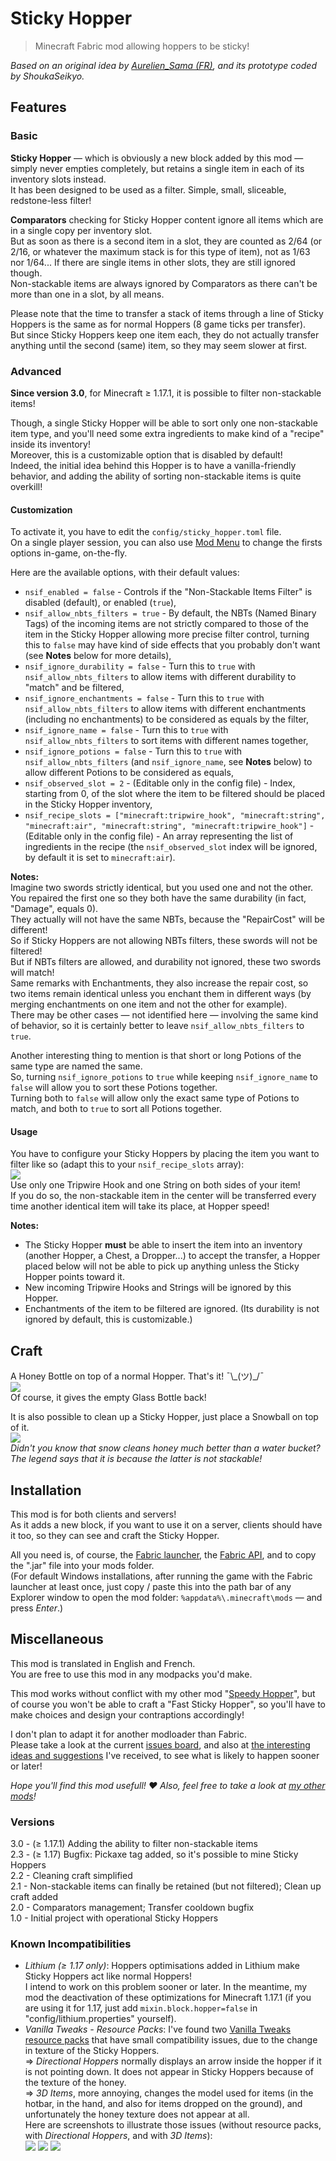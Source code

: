 # Sticky Hopper

> Minecraft Fabric mod allowing hoppers to be sticky!

*Based on an original idea by [Aurelien_Sama (FR)](https://www.youtube.com/watch?v=3dE8PJsWcLo&ab_channel=Aurelien_SamaAurelien_Sama), and its prototype coded by ShoukaSeikyo.*


## Features

### Basic

**Sticky Hopper** — which is obviously a new block added by this mod — simply never empties completely, but retains a single item in each of its inventory slots instead.  
It has been designed to be used as a filter. Simple, small, sliceable, redstone-less filter!

**Comparators** checking for Sticky Hopper content ignore all items which are in a single copy per inventory slot.  
But as soon as there is a second item in a slot, they are counted as 2/64 (or 2/16, or whatever the maximum stack is for this type of item), not as 1/63 nor 1/64...
If there are single items in other slots, they are still ignored though.  
Non-stackable items are always ignored by Comparators as there can't be more than one in a slot, by all means.

Please note that the time to transfer a stack of items through a line of Sticky Hoppers is the same as for normal Hoppers (8 game ticks per transfer).  
But since Sticky Hoppers keep one item each, they do not actually transfer anything until the second (same) item, so they may seem slower at first.


### Advanced

**Since version 3.0**, for Minecraft ≥ 1.17.1, it is possible to filter non-stackable items!

Though, a single Sticky Hopper will be able to sort only one non-stackable item type, and you'll need some extra ingredients to make kind of a "recipe" inside its inventory!  
Moreover, this is a customizable option that is disabled by default!  
Indeed, the initial idea behind this Hopper is to have a vanilla-friendly behavior, and adding the ability of sorting non-stackable items is quite overkill!


#### Customization

To activate it, you have to edit the `config/sticky_hopper.toml` file.  
On a single player session, you can also use [Mod Menu](https://www.curseforge.com/minecraft/mc-mods/modmenu) to change the firsts options in-game, on-the-fly.

Here are the available options, with their default values:
- `nsif_enabled = false` - Controls if the "Non-Stackable Items Filter" is disabled (default), or enabled (`true`),
- `nsif_allow_nbts_filters = true` - By default, the NBTs (Named Binary Tags) of the incoming items are not strictly compared to those of the item in the Sticky Hopper allowing more precise filter control, turning this to `false` may have kind of side effects that you probably don't want (see **Notes** below for more details),
- `nsif_ignore_durability = false` - Turn this to `true` with `nsif_allow_nbts_filters` to allow items with different durability to "match" and be filtered,
- `nsif_ignore_enchantments = false` - Turn this to `true` with `nsif_allow_nbts_filters` to allow items with different enchantments (including no enchantments) to be considered as equals by the filter,
- `nsif_ignore_name = false` - Turn this to `true` with `nsif_allow_nbts_filters` to sort items with different names together,
- `nsif_ignore_potions = false` - Turn this to `true` with `nsif_allow_nbts_filters` (and `nsif_ignore_name`, see **Notes** below) to allow different Potions to be considered as equals,
- `nsif_observed_slot = 2` - (Editable only in the config file) - Index, starting from 0, of the slot where the item to be filtered should be placed in the Sticky Hopper inventory,
- `nsif_recipe_slots = ["minecraft:tripwire_hook", "minecraft:string", "minecraft:air", "minecraft:string", "minecraft:tripwire_hook"]` - (Editable only in the config file) - An array representing the list of ingredients in the recipe (the `nsif_observed_slot` index will be ignored, by default it is set to `minecraft:air`).

**Notes:**  
Imagine two swords strictly identical, but you used one and not the other.  
You repaired the first one so they both have the same durability (in fact, "Damage", equals 0).  
They actually will not have the same NBTs, because the "RepairCost" will be different!  
So if Sticky Hoppers are not allowing NBTs filters, these swords will not be filtered!  
But if NBTs filters are allowed, and durability not ignored, these two swords will match!  
Same remarks with Enchantments, they also increase the repair cost, so two items remain identical unless you enchant them in different ways (by merging enchantments on one item and not the other for example).  
There may be other cases — not identified here — involving the same kind of behavior, so it is certainly better to leave `nsif_allow_nbts_filters` to `true`.

Another interesting thing to mention is that short or long Potions of the same type are named the same.  
So, turning `nsif_ignore_potions` to `true` while keeping `nsif_ignore_name` to `false` will allow you to sort these Potions together.  
Turning both to `false` will allow only the exact same type of Potions to match, and both to `true` to sort all Potions together.


#### Usage

You have to configure your Sticky Hoppers by placing the item you want to filter like so (adapt this to your `nsif_recipe_slots` array):  
![](https://media.forgecdn.net/attachments/402/360/non-stackable_items_filter_recipe.png)  
Use only one Tripwire Hook and one String on both sides of your item!  
If you do so, the non-stackable item in the center will be transferred every time another identical item will take its place, at Hopper speed!

**Notes:**
- The Sticky Hopper **must** be able to insert the item into an inventory (another Hopper, a Chest, a Dropper...) to accept the transfer, a Hopper placed below will not be able to pick up anything unless the Sticky Hopper points toward it.
- New incoming Tripwire Hooks and Strings will be ignored by this Hopper.
- Enchantments of the item to be filtered are ignored. (Its durability is not ignored by default, this is customizable.)


## Craft

A Honey Bottle on top of a normal Hopper. That's it! ¯\\\_(ツ)\_/¯  
![](https://media.forgecdn.net/attachments/373/562/sticky_hopper_craft.png)  
Of course, it gives the empty Glass Bottle back!

It is also possible to clean up a Sticky Hopper, just place a Snowball on top of it.  
![](https://media.forgecdn.net/attachments/374/102/hopper_craft.png)  
*Didn't you know that snow cleans honey much better than a water bucket? The legend says that it is because the latter is not stackable!*


## Installation

This mod is for both clients and servers!  
As it adds a new block, if you want to use it on a server, clients should have it too, so they can see and craft the Sticky Hopper.

All you need is, of course, the [Fabric launcher](https://fabricmc.net/use/), the [Fabric API](https://www.curseforge.com/minecraft/mc-mods/fabric-api), and to copy the ".jar" file into your mods folder.  
(For default Windows installations, after running the game with the Fabric launcher at least once, just copy / paste this into the path bar of any Explorer window to open the mod folder: `%appdata%\.minecraft\mods` — and press *Enter*.)


## Miscellaneous

This mod is translated in English and French.  
You are free to use this mod in any modpacks you'd make.

This mod works without conflict with my other mod "[Speedy Hopper](https://www.curseforge.com/minecraft/mc-mods/speedy-hopper)", but of course you won't be able to craft a "Fast Sticky Hopper", so you'll have to make choices and design your contraptions accordingly!

I don't plan to adapt it for another modloader than Fabric.  
Please take a look at the current [issues board](https://dev.cuicui.ovh/minecraft/sticky-hopper/-/boards), and also at [the interesting ideas and suggestions](https://dev.cuicui.ovh/minecraft/sticky-hopper/-/wikis/Ideas) I've received, to see what is likely to happen sooner or later!

*Hope you'll find this mod usefull! ♥ Also, feel free to take a look at [my other mods](https://www.curseforge.com/members/cuicui_off/projects)!*


### Versions

3.0 - (≥ 1.17.1) Adding the ability to filter non-stackable items  
2.3 - (≥ 1.17) Bugfix: Pickaxe tag added, so it's possible to mine Sticky Hoppers  
2.2 - Cleaning craft simplified  
2.1 - Non-stackable items can finally be retained (but not filtered); Clean up craft added  
2.0 - Comparators management; Transfer cooldown bugfix  
1.0 - Initial project with operational Sticky Hoppers


### Known Incompatibilities

- _Lithium (≥ 1.17 only)_:
  Hoppers optimisations added in Lithium make Sticky Hoppers act like normal Hoppers!  
  I intend to work on this problem sooner or later. In the meantime, my mod the deactivation of these optimizations for Minecraft 1.17.1 (if you are using it for 1.17, just add `mixin.block.hopper=false` in "config/lithium.properties" yourself).
- _Vanilla Tweaks - Resource Packs_:
  I've found two [Vanilla Tweaks resource packs](https://vanillatweaks.net/picker/resource-packs/) that have small compatibility issues, due to the change in texture of the Sticky Hoppers.  
  => _Directional Hoppers_ normally displays an arrow inside the hopper if it is not pointing down. It does not appear in Sticky Hoppers because of the texture of the honey.  
  => _3D Items_, more annoying, changes the model used for items (in the hotbar, in the hand, and also for items dropped on the ground), and unfortunately the honey texture does not appear at all.  
  Here are screenshots to illustrate those issues (without resource packs, with _Directional Hoppers_, and with _3D Items_):  
  ![](https://media.forgecdn.net/attachments/401/587/resource_pack_no.png)
  ![](https://media.forgecdn.net/attachments/401/589/resource_pack_directional_hoppers.png)
  ![](https://media.forgecdn.net/attachments/401/591/resource_pack_3d_items.png)
